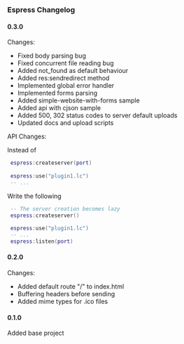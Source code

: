 ### Espress Changelog

#### 0.3.0
 Changes:
 * Fixed body parsing bug
 * Fixed concurrent file reading bug
 * Added not_found as default behaviour
 * Added res:sendredirect method
 * Implemented global error handler
 * Implemented forms parsing
 * Added simple-website-with-forms sample
 * Added api with cjson sample
 * Added 500, 302 status codes to server default uploads
 * Updated docs and upload scripts
 
 API Changes:

Instead of 
```lua
 espress:createserver(port)
 
 espress:use("plugin1.lc")
 -- ...
```

Write the following
```lua
 -- The server creation becomes lazy
 espress:createserver()
 
 espress:use("plugin1.lc")
 -- ...
 espress:listen(port)
```

#### 0.2.0
 Changes:
 * Added default route "/" to index.html
 * Buffering headers before sending
 * Added mime types for .ico files
 
#### 0.1.0
 Added base project